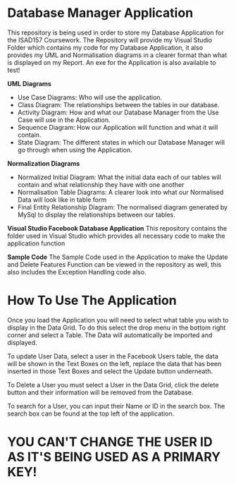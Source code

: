 # Database Manager Application
This repository is being used in order to store my Database Application for the ISAD157 Coursework. 
The Repository will provide my Visual Studio Folder which contains my code for my Database Application,
it also provides my UML and Normalisation diagrams in a clearer format than what is displayed on my Report.
An exe for the Application is also available to test!

**UML Diagrams**
- Use Case Diagrams: Who will use the application.
- Class Diagram: The relationships between the tables in our database.
- Activity Diagram: How and what our Database Manager from the Use Case will use in the Application.
- Sequence Diagram: How our Application will function and what it will contain.
- State Diagram: The different states in which our Database Manager will go through when using the Application.

**Normalization Diagrams**
- Normalized Initial Diagram: What the initial data each of our tables will contain and what relationship they have with one another
- Normalisation Table Diagrams: A clearer look into what our Normalised Data will look like in table form
- Final Entity Relationship Diagram: The normalised diagram generated by MySql to display the relationships between our tables.

**Visual Studio Facebook Database Application**
This repository contains the folder used in Visual Studio which provides all necessary code to make the application function

**Sample Code**
The Sample Code used in the Application to make the Update and Delete Features Function 
can be viewed in the repository as well, this also includes the Exception Handling code also.

# How To Use The Application
Once you load the Application you will need to select what table you wish to display in the Data Grid. To do this
select the drop menu in the bottom right corner and select a Table. The Data will automatically be imported and displayed.

To update User Data, select a user in the Facebook Users table, the data will be shown in the Text Boxes on the left,
replace the data that has been inserted in those Text Boxes and select the Update button underneath.

To Delete a User you must select a User in the Data Grid, click the delete button and their information will
be removed from the Database.

To search for a User, you can input their Name or ID in the search box. The search box can be found at the top
left of the application.

# YOU CAN'T CHANGE THE USER ID AS IT'S BEING USED AS A PRIMARY KEY!
